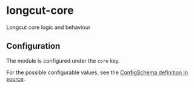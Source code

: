 # longcut-core

Longcut core logic and behaviour

## Configuration

The module is configured under the `core` key.

For the possible configurable values, see the [ConfigSchema definition in source](src/config.rs#L20).
